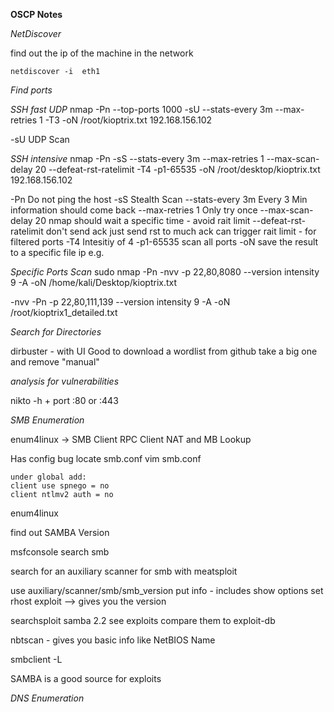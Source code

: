 **OSCP Notes**

*NetDiscover*

find out the ip of the machine in the network

    netdiscover -i  eth1

*Find ports* 

*SSH fast UDP*
nmap -Pn --top-ports 1000 -sU --stats-every 3m --max-retries 1 -T3 -oN /root/kioptrix.txt 192.168.156.102

-sU                         UDP Scan

*SSH intensive* 
nmap -Pn -sS --stats-every 3m --max-retries 1 --max-scan-delay 20 --defeat-rst-ratelimit -T4 -p1-65535 -oN /root/desktop/kioptrix.txt 192.168.156.102

-Pn                         Do not ping the host
-sS                         Stealth Scan
--stats-every 3m            Every 3 Min information should come back
--max-retries 1             Only try once
--max-scan-delay 20         nmap should wait a specific time - avoid rait limit
--defeat-rst-ratelimit      don't send ack just send rst to much ack can trigger rait limit - for filtered ports
-T4                         Intesitiy of 4
-p1-65535                   scan all ports
-oN <where to save it>      save the result to a specific file
<target>                    ip e.g.

*Specific Ports Scan*
sudo nmap -Pn -nvv -p 22,80,8080 --version intensity 9 -A -oN /home/kali/Desktop/kioptrix.txt

-nvv 
-Pn
-p 22,80,111,139
--version intensity 9 
-A
-oN /root/kioptrix1_detailed.txt
<host>


*Search for Directories*

dirbuster - with UI
Good to download a wordlist from github
take a big one and remove "manual"

*analysis for vulnerabilities*

nikto -h <ip> + port :80 or :443 

*SMB Enumeration*

enum4linux -> 
    SMB Client 
    RPC Client
    NAT and MB Lookup

Has config bug
    locate smb.conf
    vim smb.conf

    under global add:
    client use spnego = no
    client ntlmv2 auth = no

enum4linux <ip>

find out SAMBA Version

msfconsole
search smb

search for an auxiliary scanner for smb with meatsploit

use auxiliary/scanner/smb/smb_version
put info - includes show options
set rhost <ip>
exploit
--> gives you the version

searchsploit samba 2.2
see exploits compare them to exploit-db

nbtscan <ip> - gives you basic info like NetBIOS Name

smbclient -L <ip>

SAMBA is a good source for exploits

*DNS Enumeration*
